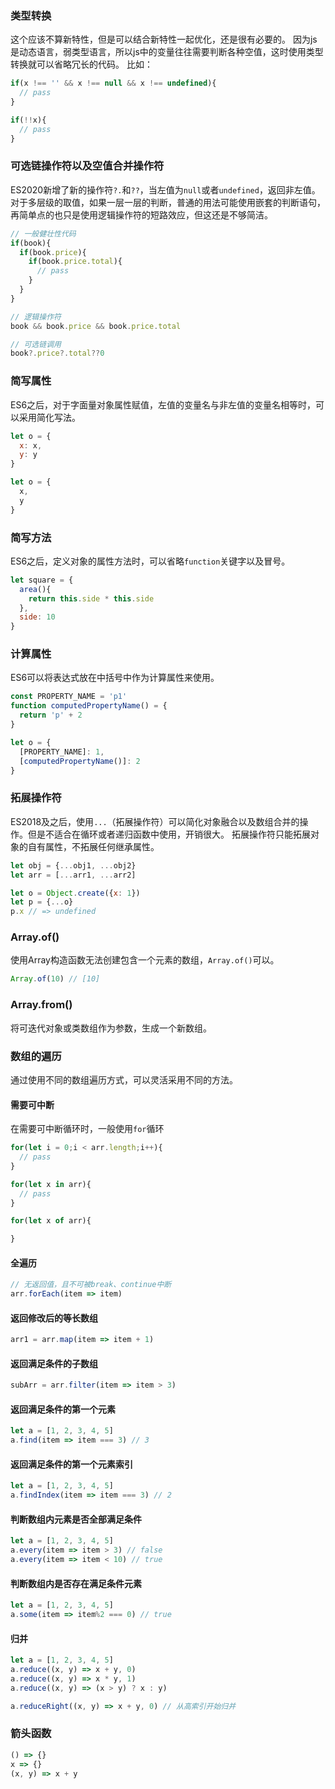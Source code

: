 ### 类型转换
这个应该不算新特性，但是可以结合新特性一起优化，还是很有必要的。
因为js是动态语言，弱类型语言，所以js中的变量往往需要判断各种空值，这时使用类型转换就可以省略冗长的代码。
比如：
```js
if(x !== '' && x !== null && x !== undefined){
  // pass
}

if(!!x){
  // pass
}
```
### 可选链操作符以及空值合并操作符
ES2020新增了新的操作符`?.`和`??`，当左值为`null`或者`undefined`，返回非左值。
对于多层级的取值，如果一层一层的判断，普通的用法可能使用嵌套的判断语句，再简单点的也只是使用逻辑操作符的短路效应，但这还是不够简洁。
```js
// 一般健壮性代码
if(book){
  if(book.price){
    if(book.price.total){
      // pass
    }
  }
}

// 逻辑操作符
book && book.price && book.price.total

// 可选链调用
book?.price?.total??0
```
### 简写属性
ES6之后，对于字面量对象属性赋值，左值的变量名与非左值的变量名相等时，可以采用简化写法。
```js
let o = {
  x: x,
  y: y
}

let o = {
  x,
  y
}
```
### 简写方法
ES6之后，定义对象的属性方法时，可以省略`function`关键字以及冒号。
```js
let square = {
  area(){
    return this.side * this.side
  },
  side: 10
}
```
### 计算属性
ES6可以将表达式放在中括号中作为计算属性来使用。
```js
const PROPERTY_NAME = 'p1'
function computedPropertyName() = {
  return 'p' + 2
}

let o = {
  [PROPERTY_NAME]: 1,
  [computedPropertyName()]: 2
}
```
### 拓展操作符
ES2018及之后，使用`...`（拓展操作符）可以简化对象融合以及数组合并的操作。但是不适合在循环或者递归函数中使用，开销很大。
拓展操作符只能拓展对象的自有属性，不拓展任何继承属性。
```js
let obj = {...obj1, ...obj2}
let arr = [...arr1, ...arr2]

let o = Object.create({x: 1})
let p = {...o}
p.x // => undefined
```
### Array.of()
使用Array构造函数无法创建包含一个元素的数组，`Array.of()`可以。
```js
Array.of(10) // [10]
```
### Array.from()
将可迭代对象或类数组作为参数，生成一个新数组。
### 数组的遍历
通过使用不同的数组遍历方式，可以灵活采用不同的方法。
#### 需要可中断
在需要可中断循环时，一般使用`for`循环
```js
for(let i = 0;i < arr.length;i++){
  // pass
}

for(let x in arr){
  // pass
}

for(let x of arr){

}
```
#### 全遍历
```js
// 无返回值，且不可被break、continue中断
arr.forEach(item => item)
```
#### 返回修改后的等长数组
```js
arr1 = arr.map(item => item + 1)
```
#### 返回满足条件的子数组
```js
subArr = arr.filter(item => item > 3)
```
#### 返回满足条件的第一个元素
```js
let a = [1, 2, 3, 4, 5]
a.find(item => item === 3) // 3
```
#### 返回满足条件的第一个元素索引
```js
let a = [1, 2, 3, 4, 5]
a.findIndex(item => item === 3) // 2
```
#### 判断数组内元素是否全部满足条件
```js
let a = [1, 2, 3, 4, 5]
a.every(item => item > 3) // false
a.every(item => item < 10) // true
```
#### 判断数组内是否存在满足条件元素
```js
let a = [1, 2, 3, 4, 5]
a.some(item => item%2 === 0) // true
```
#### 归并
```js
let a = [1, 2, 3, 4, 5]
a.reduce((x, y) => x + y, 0)
a.reduce((x, y) => x * y, 1)
a.reduce((x, y) => (x > y) ? x : y)

a.reduceRight((x, y) => x + y, 0) // 从高索引开始归并 
```
### 箭头函数
```js
() => {}
x => {}
(x, y) => x + y
```
